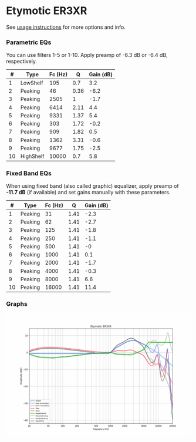 # Etymotic ER3XR
See [usage instructions](https://github.com/jaakkopasanen/AutoEq#usage) for more options and info.

### Parametric EQs
You can use filters 1-5 or 1-10. Apply preamp of -6.3 dB or -6.4 dB, respectively.

|   # | Type      |   Fc (Hz) |    Q |   Gain (dB) |
|-----|-----------|-----------|------|-------------|
|   1 | LowShelf  |       105 | 0.7  |         3.2 |
|   2 | Peaking   |        46 | 0.36 |        -6.2 |
|   3 | Peaking   |      2505 | 1    |        -1.7 |
|   4 | Peaking   |      6414 | 2.11 |         4.4 |
|   5 | Peaking   |      9331 | 1.37 |         5.4 |
|   6 | Peaking   |       303 | 1.72 |        -0.2 |
|   7 | Peaking   |       909 | 1.82 |         0.5 |
|   8 | Peaking   |      1362 | 3.31 |        -0.6 |
|   9 | Peaking   |      9677 | 1.75 |        -2.5 |
|  10 | HighShelf |     10000 | 0.7  |         5.8 |

### Fixed Band EQs
When using fixed band (also called graphic) equalizer, apply preamp of **-11.7 dB** (if available) and set gains manually with these parameters.

|   # | Type    |   Fc (Hz) |    Q |   Gain (dB) |
|-----|---------|-----------|------|-------------|
|   1 | Peaking |        31 | 1.41 |        -2.3 |
|   2 | Peaking |        62 | 1.41 |        -2.7 |
|   3 | Peaking |       125 | 1.41 |        -1.8 |
|   4 | Peaking |       250 | 1.41 |        -1.1 |
|   5 | Peaking |       500 | 1.41 |        -0   |
|   6 | Peaking |      1000 | 1.41 |         0.1 |
|   7 | Peaking |      2000 | 1.41 |        -1.7 |
|   8 | Peaking |      4000 | 1.41 |        -0.3 |
|   9 | Peaking |      8000 | 1.41 |         6.6 |
|  10 | Peaking |     16000 | 1.41 |        11.4 |

### Graphs
![](./Etymotic%20ER3XR.png)
